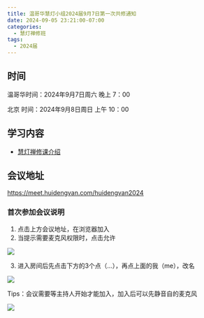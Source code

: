 ```yaml
---
title: 温哥华慧灯小组2024届9月7日第一次共修通知
date: 2024-09-05 23:21:00-07:00
categories:
  - 慧灯禅修班
tags:
  - 2024届
---
```

## 时间

温哥华时间：2024年9月7日周六 晚上 7：00

北京   时间：2024年9月8日周日 上午 10：00

## 学习内容

* [慧灯禅修课介绍](http://huidengchanxiu.net/wsb/book1/b1-0)

## 会议地址

<https://meet.huidengvan.com/huidengvan2024>

### 首次参加会议说明

1. 点击上方会议地址，在浏览器加入
2. 当提示需要麦克风权限时，点击允许

![](/f/up/jetsi_allow_mic.png)

3. 进入房间后先点击下方的3个点（...），再点上面的我（me），改名

![](/f/up/jetsi_chage_name.jpeg)

Tips：会议需要等主持人开始才能加入，加入后可以先静音自的麦克风

![](/f/up/jetsi_mute_mic.png)
